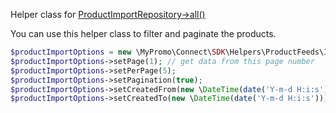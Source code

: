 Helper class for [ProductImportRepository->all()][ProductImportRepository]

You can use this helper class to filter and paginate the products.

```php
$productImportOptions = new \MyPromo\Connect\SDK\Helpers\ProductFeeds\ImportOptions();
$productImportOptions->setPage(1); // get data from this page number
$productImportOptions->setPerPage(5);
$productImportOptions->setPagination(true);
$productImportOptions->setCreatedFrom(new \DateTime(date('Y-m-d H:i:s')));
$productImportOptions->setCreatedTo(new \DateTime(date('Y-m-d H:i:s')));
```

[ProductImportRepository]: ../../Repositories/ProductFeeds/ProductImportRepository.md
